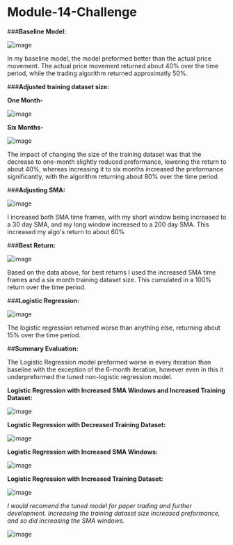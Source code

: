# Module-14-Challenge

###**Baseline Model:**

![image](https://github.com/Mccalabrese/Module-14-Challenge/assets/138624063/c4fd9284-039a-452f-8c4f-d1d5851bc89e)

In my baseline model, the model preformed better than the actual price movement. The actual price movement returned about 40% over the time period, while the trading algorithm returned approximatly 50%.


###**Adjusted training dataset size:**

**One Month-**

![image](https://github.com/Mccalabrese/Module-14-Challenge/assets/138624063/14d113e7-62bd-4b91-914f-a1bd9b4aafd9)

**Six Months-**

![image](https://github.com/Mccalabrese/Module-14-Challenge/assets/138624063/de3aaaf2-4a9f-4aa9-89e7-f0a41396b39e)

The impact of changing the size of the training dataset was that the decrease to one-month slightly reduced preformance, lowering the return to about 40%, whereas increasing it to six months increased the preformance significantly, with the algorithm returning about 80% over the time period.

###**Adjusting SMA:**

![image](https://github.com/Mccalabrese/Module-14-Challenge/assets/138624063/f523eb6d-9a29-4684-9017-47d10202fe8c)

I increased both SMA time frames, with my short window being increased to a 30 day SMA, and my long window increased to a 200 day SMA. This increased my algo's return to about 60%

###**Best Return:**

![image](https://github.com/Mccalabrese/Module-14-Challenge/assets/138624063/2acf0749-1fd3-4aee-8f54-a91cc6c772d1)

Based on the data above, for best returns I used the increased SMA time frames and a six month training dataset size. This cumulated in a 100% return over the time period.

###**Logistic Regression:**

![image](https://github.com/Mccalabrese/Module-14-Challenge/assets/138624063/6c421359-696d-4c69-94f6-99c5a5257b03)

The logistic regression returned worse than anything else, returning about 15% over the time period.

##**Summary Evaluation:**

The Logistic Regression model preformed worse in every iteration than baseline with the exception of the 6-month iteration, however even in this it underpreformed the tuned non-logistic regression model.

**Logistic Regression with Increased SMA Windows and Increased Training Dataset:**

![image](https://github.com/Mccalabrese/Module-14-Challenge/assets/138624063/19e88270-5628-44ff-a524-bfff8db06151)

**Logistic Regression with Decreased Training Dataset:**

![image](https://github.com/Mccalabrese/Module-14-Challenge/assets/138624063/8213ccc6-a92e-4876-ad5a-81a9d9d0c067)

**Logistic Regression with Increased SMA Windows:**

![image](https://github.com/Mccalabrese/Module-14-Challenge/assets/138624063/2d8f96d3-2cb2-4693-91d2-b28a98151bc9)

**Logistic Regression with Increased Training Dataset:**

![image](https://github.com/Mccalabrese/Module-14-Challenge/assets/138624063/05e859ba-1ac8-4534-82c0-f39876810894)


*I would recomend the tuned model for paper trading and further development. Increasing the training dataset size increased preformance, and so did increasing the SMA windows.*

![image](https://github.com/Mccalabrese/Module-14-Challenge/assets/138624063/196436d4-0592-40ed-8f4e-a1e5243de254)
